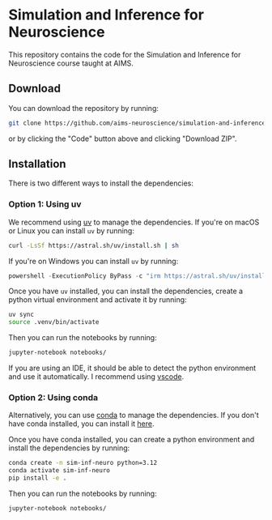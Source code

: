 # Simulation and Inference for Neuroscience

This repository contains the code for the Simulation and Inference for Neuroscience course taught at AIMS.

## Download

You can download the repository by running:
```bash
git clone https://github.com/aims-neuroscience/simulation-and-inference-for-neuroscience.git
```

or by clicking the "Code" button above and clicking "Download ZIP".

## Installation
There is two different ways to install the dependencies:

### Option 1: Using uv

We recommend using [uv](https://docs.astral.sh/uv/) to manage the dependencies.
If you're on macOS or Linux you can install `uv` by running:

```bash
curl -LsSf https://astral.sh/uv/install.sh | sh
```

If you're on Windows you can install `uv` by running:

```powershell
powershell -ExecutionPolicy ByPass -c "irm https://astral.sh/uv/install.ps1 | iex"
```

Once you have `uv` installed, you can install the dependencies, create a python virtual environment and activate it by running:

```bash
uv sync
source .venv/bin/activate
```

Then you can run the notebooks by running:

```bash
jupyter-notebook notebooks/
```

If you are using an IDE, it should be able to detect the python environment and use it automatically.
I recommend using [vscode](https://code.visualstudio.com/).

### Option 2: Using conda

Alternatively, you can use [conda](https://docs.conda.io/en/latest/) to manage the dependencies.
If you don't have conda installed, you can install it [here](https://docs.conda.io/en/latest/miniconda.html).

Once you have conda installed, you can create a python environment and install the dependencies by running:

```bash
conda create -n sim-inf-neuro python=3.12
conda activate sim-inf-neuro
pip install -e .
```

Then you can run the notebooks by running:

```bash
jupyter-notebook notebooks/
```
